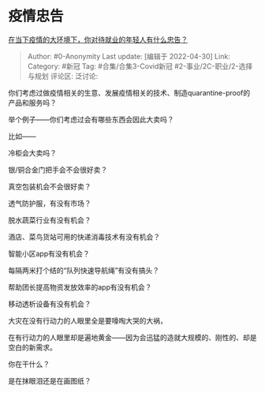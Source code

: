 # 疫情忠告
[在当下疫情的大环境下，你对待就业的年轻人有什么忠告？](https://www.zhihu.com/question/526857338/answer/2464612503)

> Author: #0-Anonymity
> Last update: [编辑于 2022-04-30]
> Link:
> Category: #新冠
> Tag: #合集/合集3-Covid新冠 #2-事业/2C-职业/2-选择与规划
> 评论区:
> 泛讨论:

你们考虑过做疫情相关的生意、发展疫情相关的技术、制造quarantine-proof的产品和服务吗？

举个例子——你们考虑过会有哪些东西会因此大卖吗？

比如——

冷柜会大卖吗？

银/铜合金门把手会不会很好卖？

真空包装机会不会很好卖？

透气防护服，有没有市场？

脱水蔬菜行业有没有机会？

酒店、菜鸟货站可用的快递消毒技术有没有机会？

智能小区app有没有机会？

每隔两米打个结的“队列快速导航绳”有没有搞头？

帮助团长提高物资发放效率的app有没有机会？

移动透析设备有没有机会？

大灾在没有行动力的人眼里全是要嚎啕大哭的大祸，

在有行动力的人眼里却是遍地黄金——因为会迅猛的造就大规模的、刚性的、却是空白的新需求。

你在干什么？

是在抹眼泪还是在画图纸？
